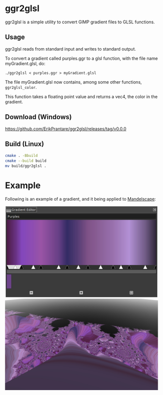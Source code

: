 # ggr2glsl

ggr2glsl is a simple utility to convert GIMP gradient files to GLSL functions.

## Usage

ggr2glsl reads from standard input and writes to standard output.

To convert a gradient called purples.ggr
to a glsl function, with the file name myGradient.glsl, do:

```
./ggr2glsl < purples.ggr > myGradient.glsl
```

The file myGradient.glsl now contains, among some other functions,
`ggr2glsl_color`.

This function takes a floating point value and returns a vec4, the color
in the gradient.

## Download (Windows)
https://github.com/ErikPrantare/ggr2glsl/releases/tag/v0.0.0

## Build (Linux)
```sh
cmake . -Bbuild
cmake --build build
mv build/ggr2glsl .
```

# Example
Following is an example of a gradient, and it being applied to
[Mandelscape](https://github.com/ErikPrantare/Mandelscape):

![ggr](media/ggr.jpeg?raw=true)
![glsl](media/glsl.jpeg?raw=true)

